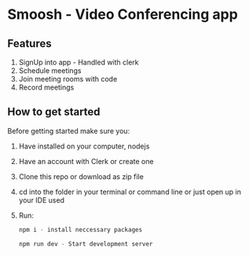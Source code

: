 # Smoosh - Video Conferencing app

## Features
1. SignUp into app - Handled with clerk
2. Schedule meetings
3. Join meeting rooms with code
4. Record meetings

## How to get started
Before getting started make sure you: 
1. Have installed on your computer, nodejs
2. Have an account with Clerk or create one

1. Clone this repo or download as zip file
2. cd into the folder in your terminal or command line or just open up in your IDE used  
3. Run:

   ```js
   npm i - install neccessary packages

   npm run dev - Start development server
   ```

